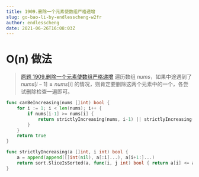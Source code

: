 ```yaml
---
title: 1909.删除一个元素使数组严格递增
slug: go-bao-li-by-endlesscheng-w2fr
author: endlesscheng
date: 2021-06-26T16:08:03Z
---
```

# O(n) 做法
 
> [原题 1909.删除一个元素使数组严格递增](https://leetcode.cn/problems/remove-one-element-to-make-the-array-strictly-increasing)
遍历数组 $\textit{nums}$，如果中途遇到了 $\textit{nums}[i-1]\ge\textit{nums}[i]$ 的情况，则肯定要删除这两个元素中的一个，各尝试删除检查一遍即可。

```go
func canBeIncreasing(nums []int) bool {
	for i := 1; i < len(nums); i++ {
		if nums[i-1] >= nums[i] {
			return strictlyIncreasing(nums, i-1) || strictlyIncreasing(nums, i)
		}
	}
	return true
}

func strictlyIncreasing(a []int, i int) bool {
	a = append(append([]int(nil), a[:i]...), a[i+1:]...)
	return sort.SliceIsSorted(a, func(i, j int) bool { return a[i] <= a[j] })
}
```
